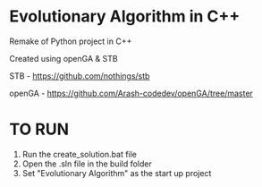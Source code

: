 # Evolutionary Algorithm in C++
Remake of Python project in C++

Created using openGA & STB

STB - https://github.com/nothings/stb

openGA - https://github.com/Arash-codedev/openGA/tree/master

# TO RUN
1. Run the create_solution.bat file
2. Open the .sln file in the build folder
3. Set "Evolutionary Algorithm" as the start up project

